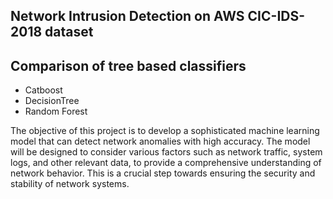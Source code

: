 ## Network Intrusion Detection on AWS CIC-IDS-2018 dataset
## Comparison of tree based classifiers
  - Catboost 
  - DecisionTree 
  - Random Forest

The objective of this project is to develop a sophisticated machine learning model that can detect network anomalies with high accuracy. 
The model will be designed to consider various factors such as network traffic, system logs, and other relevant data, to provide a comprehensive understanding of network behavior. 
This is a crucial step towards ensuring the security and stability of network systems.

